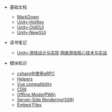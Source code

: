 - 基础文档
  - [MarkDown](MarkDown.md)
  - [Unity-HotKey](/md/Unity/Unity-HotKey.md)
  - [Unity-OldGUI](/md/Unity/Unity-OldGUI.md)
  - [Unity-NewGUI](/md/Unity/Unity-NewGUI.md)

- 读书笔记
  - [Unity-游戏设计与实现](/md/Unity/Unity-游戏设计与实现.md)
    [网络游戏核心技术与实战](/md/网络游戏核心技术与实战.md)

- 模块知识
  - [csharp中使用gRPC](/md/csharp中使用gRPC.md)
  - [Helpers](helpers.md)
  - [Vue compatibility](vue.md)
  - [CDN](cdn.md)
  - [Offline Mode(PWA)](pwa.md)
  - [Server-Side Rendering(SSR)](ssr.md)
  - [Embed Files](embed-files.md)